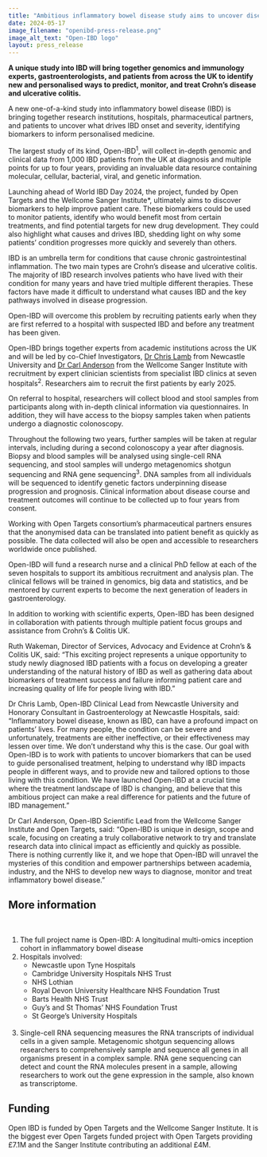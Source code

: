 ```yaml
---
title: "Ambitious inflammatory bowel disease study aims to uncover disease biomarkers for personalised medicine"
date: 2024-05-17
image_filename: "openibd-press-release.png"
image_alt_text: "Open-IBD logo"
layout: press_release
---
```

<strong>A unique study into IBD will bring together genomics and immunology experts, gastroenterologists, and patients from across the UK to identify new and personalised ways to predict, monitor, and treat Crohn’s disease and ulcerative colitis.</strong>

A new one-of-a-kind study into inflammatory bowel disease (IBD) is bringing together research institutions, hospitals, pharmaceutical partners, and patients to uncover what drives IBD onset and severity, identifying biomarkers to inform personalised medicine.

The largest study of its kind, Open-IBD<sup>1</sup>, will collect in-depth genomic and clinical data from 1,000 IBD patients from the UK at diagnosis and multiple points for up to four years, providing an invaluable data resource containing molecular, cellular, bacterial, viral, and genetic information.

Launching ahead of World IBD Day 2024, the project, funded by Open Targets and the Wellcome Sanger Institute*, ultimately aims to discover biomarkers to help improve patient care. These biomarkers could be used to monitor patients, identify who would benefit most from certain treatments, and find potential targets for new drug development. They could also highlight what causes and drives IBD, shedding light on why some patients’ condition progresses more quickly and severely than others.

IBD is an umbrella term for conditions that cause chronic gastrointestinal inflammation. The two main types are Crohn’s disease and ulcerative colitis. The majority of IBD research involves patients who have lived with their condition for many years and have tried multiple different therapies. These factors have made it difficult to understand what causes IBD and the key pathways involved in disease progression.

Open-IBD will overcome this problem by recruiting patients early when they are first referred to a hospital with suspected IBD and before any treatment has been given.

Open-IBD brings together experts from academic institutions across the UK and will be led by co-Chief Investigators, <a href="https://www.ncl.ac.uk/medical-sciences/people/profile/christopherlamb.html">Dr Chris Lamb</a> from Newcastle University and <a href="https://www.sanger.ac.uk/person/anderson-carl/">Dr Carl Anderson</a> from the Wellcome Sanger Institute with recruitment by expert clinician scientists from specialist IBD clinics at seven hospitals<sup>2</sup>. Researchers aim to recruit the first patients by early 2025.

On referral to hospital, researchers will collect blood and stool samples from participants along with in-depth clinical information via questionnaires. In addition, they will have access to the biopsy samples taken when patients undergo a diagnostic colonoscopy.

Throughout the following two years, further samples will be taken at regular intervals, including during a second colonoscopy a year after diagnosis. Biopsy and blood samples will be analysed using single-cell RNA sequencing, and stool samples will undergo metagenomics shotgun sequencing and RNA gene sequencing<sup>3</sup>. DNA samples from all individuals will be sequenced to identify genetic factors underpinning disease progression and prognosis. Clinical information about disease course and treatment outcomes will continue to be collected up to four years from consent.

Working with Open Targets consortium’s pharmaceutical partners ensures that the anonymised data can be translated into patient benefit as quickly as possible. The data collected will also be open and accessible to researchers worldwide once published.

Open-IBD will fund a research nurse and a clinical PhD fellow at each of the seven hospitals to support its ambitious recruitment and analysis plan. The clinical fellows will be trained in genomics, big data and statistics, and be mentored by current experts to become the next generation of leaders in gastroenterology.

In addition to working with scientific experts, Open-IBD has been designed in collaboration with patients through multiple patient focus groups and assistance from Crohn’s & Colitis UK.

Ruth Wakeman, Director of Services, Advocacy and Evidence at Crohn’s & Colitis UK, said: “This exciting project represents a unique opportunity to study newly diagnosed IBD patients with a focus on developing a greater understanding of the natural history of IBD as well as gathering data about biomarkers of treatment success and failure informing patient care and increasing quality of life for people living with IBD.”

Dr Chris Lamb, Open-IBD Clinical Lead from Newcastle University and Honorary Consultant in Gastroenterology at Newcastle Hospitals, said: “Inflammatory bowel disease, known as IBD, can have a profound impact on patients’ lives. For many people, the condition can be severe and unfortunately, treatments are either ineffective, or their effectiveness may lessen over time. We don’t understand why this is the case. Our goal with Open-IBD is to work with patients to uncover biomarkers that can be used to guide personalised treatment, helping to understand why IBD impacts people in different ways, and to provide new and tailored options to those living with this condition. We have launched Open-IBD at a crucial time where the treatment landscape of IBD is changing, and believe that this ambitious project can make a real difference for patients and the future of IBD management.”

Dr Carl Anderson, Open-IBD Scientific Lead from the Wellcome Sanger Institute and Open Targets, said: “Open-IBD is unique in design, scope and scale, focusing on creating a truly collaborative network to try and translate research data into clinical impact as efficiently and quickly as possible. There is nothing currently like it, and we hope that Open-IBD will unravel the mysteries of this condition and empower partnerships between academia, industry, and the NHS to develop new ways to diagnose, monitor and treat inflammatory bowel disease.”


<h2>More information</h2>
<br/>
<ol>
<li>The full project name is Open-IBD: A longitudinal multi-omics inception cohort in inflammatory bowel disease
<br/>
<li>Hospitals involved:
<ul>
<li>Newcastle upon Tyne Hospitals
<li>Cambridge University Hospitals NHS Trust
<li>NHS Lothian
<li>Royal Devon University Healthcare NHS Foundation Trust
<li>Barts Health NHS Trust
<li>Guy’s and St Thomas’ NHS Foundation Trust
<li>St George’s University Hospitals
</ul>
<br/>
<li>Single-cell RNA sequencing measures the RNA transcripts of individual cells in a given sample. Metagenomic shotgun sequencing allows researchers to comprehensively sample and sequence all genes in all organisms present in a complex sample. RNA gene sequencing can detect and count the RNA molecules present in a sample, allowing researchers to work out the gene expression in the sample, also known as transcriptome.
</ol>

<h2>Funding</h2>
Open IBD is funded by Open Targets and the Wellcome Sanger Institute. It is the biggest ever Open Targets funded project with Open Targets providing £7.1M and the Sanger Institute contributing an additional £4M.
